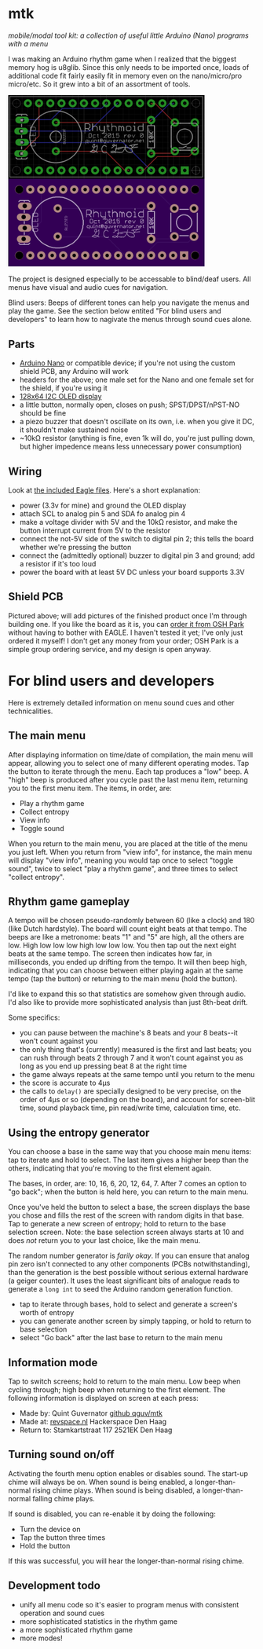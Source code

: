 # mtk
_mobile/modal tool kit: a collection of useful little Arduino (Nano) programs with a menu_

I was making an Arduino rhythm game when I realized that the biggest memory hog is u8glib. Since this only needs to be imported once, loads of additional code fit fairly easily fit in memory even on the nano/micro/pro micro/etc. So it grew into a bit of an assortment of tools.

<img src="rhythmoid_pcb.png" alt="Rhythmoid PCB" style="width:400px;" />

The project is designed especially to be accessable to blind/deaf users. All menus have visual and audio cues for navigation.

Blind users: Beeps of different tones can help you navigate the menus and play the game.
See the section below entited "For blind users and developers" to learn how to nagivate the menus through sound cues alone.

## Parts

  - [Arduino Nano](https://www.arduino.cc/en/Main/ArduinoBoardNano) or compatible device; if you're not using the custom shield PCB, any Arduino will work
  - headers for the above; one male set for the Nano and one female set for the shield, if you're using it
  - [128x64 I2C OLED display](http://www.hobbyelectronica.nl/product/128x64-oled-geel-blauw-i2c/)
  - a little button, normally open, closes on push; SPST/DPST/nPST-NO should be fine
  - a piezo buzzer that doesn't oscillate on its own, i.e. when you give it DC, it shouldn't make sustained noise
  - ~10kΩ resistor (anything is fine, even 1k will do, you're just pulling down, but higher impedence means less unnecessary power consumption)

## Wiring

Look at [the included Eagle files](eagle/). Here's a short explanation:

  - power (3.3v for mine) and ground the OLED display
  - attach SCL to analog pin 5 and SDA fo analog pin 4
  - make a voltage divider with 5V and the 10kΩ resistor, and make the button interrupt current from 5V to the resistor
  - connect the not-5V side of the switch to digital pin 2; this tells the board whether we're pressing the button
  - connect the (admittedly optional) buzzer to digital pin 3 and ground; add a resistor if it's too loud
  - power the board with at least 5V DC unless your board supports 3.3V

## Shield PCB

Pictured above; will add pictures of the finished product once I'm through building one. If you like the board as it is, you can [order it from OSH Park](https://oshpark.com/shared_projects/O3bcMjo5) without having to bother with EAGLE. I haven't tested it yet; I've only just ordered it myself! I don't get any money from your order; OSH Park is a simple group ordering service, and my design is open anyway.

# For blind users and developers

Here is extremely detailed information on menu sound cues and other technicalities.

## The main menu

After displaying information on time/date of compilation, the main menu will appear, allowing you to select one of many different operating modes. Tap the button to iterate through the menu. Each tap produces a "low" beep. A "high" beep is produced after you cycle past the last menu item, returning you to the first menu item. The items, in order, are:

  - Play a rhythm game
  - Collect entropy
  - View info
  - Toggle sound

When you return to the main menu, you are placed at the title of the menu you just left. When you return from "view info", for instance, the main menu will display "view info", meaning you would tap once to select "toggle sound", twice to select "play a rhythm game", and three times to select "collect entropy".

## Rhythm game gameplay

A tempo will be chosen pseudo-randomly between 60 (like a clock) and 180 (like Dutch hardstyle). The board will count eight beats at that tempo. The beeps are like a metronome: beats "1" and "5" are high, all the others are low. High low low low high low low low. You then tap out the next eight beats at the same tempo. The screen then indicates how far, in milliseconds, you ended up drifting from the tempo. It will then beep high, indicating that you can choose between either playing again at the same tempo (tap the button) or returning to the main menu (hold the button).

I'd like to expand this so that statistics are somehow given through audio. I'd also like to provide more sophisticated analysis than just 8th-beat drift.

Some specifics:

  - you can pause between the machine's 8 beats and your 8 beats--it won't count against you
  - the only thing that's (currently) measured is the first and last beats; you can rush through beats 2 through 7 and it won't count against you as long as you end up pressing beat 8 at the right time
  - the game always repeats at the same tempo until you return to the menu
  - the score is accurate to 4μs
  - the calls to `delay()` are specially designed to be very precise, on the order of 4μs or so (depending on the board), and account for screen-blit time, sound playback time, pin read/write time, calculation time, etc.

## Using the entropy generator

You can choose a base in the same way that you choose main menu items: tap to iterate and hold to select. The last item gives a higher beep than the others, indicating that you're moving to the first element again.

The bases, in order, are: 10, 16, 6, 20, 12, 64, 7. After 7 comes an option to "go back"; when the button is held here, you can return to the main menu.

Once you've held the button to select a base, the screen displays the base you chose and fills the rest of the screen with random digits in that base. Tap to generate a new screen of entropy; hold to return to the base selection screen. Note: the base selection screen always starts at 10 and does _not_ return you to your last choice, like the main menu.

The random number generator is _farily okay_. If you can ensure that analog pin zero isn't connected to any other components (PCBs notwithstanding), than the generation is the best possible without serious external hardware (a geiger counter). It uses the least significant bits of analogue reads to generate a `long int` to seed the Arduino random generation function.

  - tap to iterate through bases, hold to select and generate a screen's worth of entropy
  - you can generate another screen by simply tapping, or hold to return to base selection
  - select "Go back" after the last base to return to the main menu

## Information mode

Tap to switch screens; hold to return to the main menu. Low beep when cycling through; high beep when returning to the first element. The following information is displayed on screen at each press:

  - Made by: Quint Guvernator [github qguv/mtk](https://github.com/qguv/mtk)
  - Made at: [revspace.nl](http://revspace.nl) Hackerspace Den Haag
  - Return to: Stamkartstraat 117 2521EK Den Haag

## Turning sound on/off

Activating the fourth menu option enables or disables sound. The start-up chime will always be on. When sound is being enabled, a longer-than-normal rising chime plays. When sound is being disabled, a longer-than-normal falling chime plays.

If sound is disabled, you can re-enable it by doing the following:

  - Turn the device on
  - Tap the button three times
  - Hold the button

If this was successful, you will hear the longer-than-normal rising chime.

## Development todo

  - unify all menu code so it's easier to program menus with consistent operation and sound cues
  - more sophisticated statistics in the rhythm game
  - a more sophisticated rhythm game
  - more modes!
